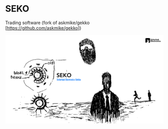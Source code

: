 # SEKO

Trading software (fork of askmike/gekko [https://github.com/askmike/gekko])

![SEKO](web/vue/public/static/gekko.jpg)
